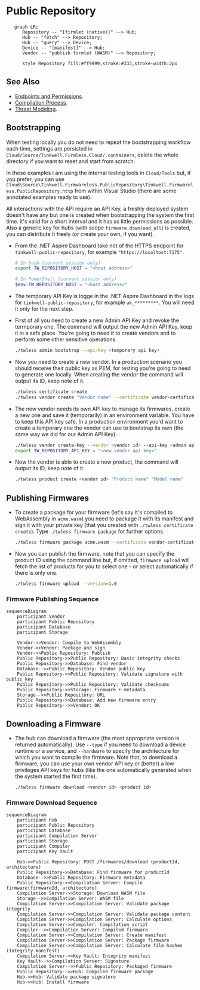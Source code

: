 # Public Repository

```mermaid
   graph LR;
      Repository -- "[firmlet (native)]" --> Hub;
      Hub -- "fetch" --> Repository;
      Hub -- "query" --> Device;
      Device -- "[manifest]" --> Hub;
      Vendor -- "publish firmlet (WASM)" --> Repository;

      style Repository fill:#ff9999,stroke:#333,stroke-width:2px
```

## See Also

* [Endpoints and Permissions](./Documentation/Endpoints.md).
* [Compilation Process](./Documentation/Compilation.md).
* [Threat Modeling](./Documentation/Threat_Modeling.md).

## Bootstrapping

When testing locally you do not need to repeat the bootstrapping workflow each time, settings are persisted in `Cloud/Source/Tinkwell.Firmless.Cloud/.containers`, delete the whole directory if you want to reset and start from scratch.

In these examples I am using the internal testing tools in `Cloud/Tools` but, if you prefer, you can use `Cloud\Source\Tinkwell.Firmwareless.PublicRepository\Tinkwell.Firmwareless.PublicRepository.http` from within Visual Studio (there are some annotated examples ready to use).

All interactions with the API require an API Key, a freshly deployed system doesn't have any but one is created when bootstrapping the system
the first time. it's valid for a short interval and it has as little permissions as possible. Also a generic
key for hubs (with scope `firmware.download_all`) is created, you can distribute it freely (or create your own, if you want).

* From the .NET Aspire Dashboard take not of the HTTPS endpoint for `tinkwell-public-repository`, for example `"https://localhost:7175"`.
    ```bash
    # In bash (current session only)
    export TW_REPOSITORY_HOST = "<host address>"
    ```
    ```powershell
    # In PowerShell (current session only)
    $env:TW_REPOSITORY_HOST = "<host address>"
    ```
* The temporary API Key is logge in the .NET Aspire Dashboard in the logs for `tinkwell-public-repository`, for example `ak_*********`. You will need it only for the next step. 

* First of all you need to create a new Admin API Key and revoke the termporary one. The command will output the new Admin API Key, keep it in a safe place. You're going to need it to create vendors and to perform some other sensitive operations. 
    ```bash
    ./twless admin bootstrap --api-key <temporary api key>
    ```

* Now you need to create a new vendor. In a production scenario you should receive their public key as PEM, for testing you're going to need to generate one locally. When creating the vendor the command will output its ID, keep note of it.

    ```bash
    ./twless certificate create
    ./twless vendor create "Vendor name" --certificate vendor-certificate.zip --api-key <admin api key>
    ```

* The new vendor needs its own API key to manage its firmwares, create a new one and save it (temporarily) in an environment variable. You have to keep this API key safe. In a production environment you'd want to create a temporary one the vendor can use to bootstrap its own (the same way we did for our Admin API Key).

    ```bash
    ./twless vendor create-key --vendor <vendor id> --api-key <admin api key>
    export TW_REPOSITORY_API_KEY = "<new vendor api key>"
    ```

* Now the vendor is able to create a new product, the command will output its ID, keep note of it.

    ```bash
    ./twless product create <vendor id> "Product name" "Model name"
    ```


## Publishing Firmwares

*  To create a package for your firmware (let's say it's compiled to WebAssembly in `acme.wasm`) you need to package it with its manifest and sign it with your private key (that you created with `./twless certificate create`). Type `./twless firmware package` for further options.
    
    ```bash
    ./twless firmware package acme.wasm --certificate vendor-certificate.zip
    ```

* Now you can publish the firmware, note that you can specify the product ID using the command line but, if omitted, `firmware upload` will fetch the list of products for you to select one - or select automatically if there is only one.

    ```bash
    ./twless firmware upload --version=1.0
    ```


### Firmware Publishing Sequence

```mermaid
sequenceDiagram
    participant Vendor
    participant Public Repository
    participant Database
    participant Storage

    Vendor->>Vendor: Compile to WebAssembly
    Vendor->>Vendor: Package and sign
    Vendor->>Public Repository: Publish
    Public Repository->>Public Repository: Basic integrity checks
    Public Repository->>Database: Find vendor
    Database-->>Public Repository: Vendor public key
    Public Repository->>Public Repository: Validate signature with public key
    Public Repository->>Public Repository: Validate checksums
    Public Repository->>Storage: Firmware + metadata
    Storage-->>Public Repository: URL
    Public Repository->>Database: Add new firmware entry
    Public Repository-->>Vendor: OK
```


## Downloading a Firmware

* The hub can download a firmware (the most appropriate version is returned automatically). Use `--type` if you need to download a device runtime or a service, and `--hardware` to specify the architecture for which you want to compile the firmware. Note that, to download a firmware, you can use your own vendor API key or (better) a low privileges API keys for hubs (like the one automatically generated when the system started the first time).

    ```bash
    ./twless firmware download <vendor id> <product id>
    ```

### Firmware Download Sequence

```mermaid
sequenceDiagram
    participant Hub
    participant Public Repository
    participant Database
    participant Compilation Server
    participant Storage
    participant Compiler
    participant Key Vault

    Hub->>Public Repository: POST /firmwares/download (productId, architecture)
    Public Repository->>Database: Find firmware for productId
    Database-->>Public Repository: Firmware metadata
    Public Repository->>Compilation Server: Compile firmware(firmwareId, architecture)
    Compilation Server->>Storage: Download WASM file
    Storage-->>Compilation Server: WASM file
    Compilation Server->>Compilation Server: Validate package integrity
    Compilation Server->>Compilation Server: Validate package content
    Compilation Server->>Compilation Server: Calculate options
    Compilation Server->>Compiler: Compilation script
    Compiler-->>Compilation Server: Compiled firmware
    Compilation Server->>Compilation Server: Create manifest
    Compilation Server->>Compilation Server: Package firmware
    Compilation Server->>Compilation Server: Calculate file hashes (Integrity manifest)
    Compilation Server->>Key Vault: Integrity manifest 
    Key Vault-->>Compilation Server: Signature 
    Compilation Server-->>Public Repository: Packaged firmware
    Public Repository-->>Hub: Compiled firmware package
    Hub->>Hub: Validate package signature
    Hub->>Hub: Install firmware
```

